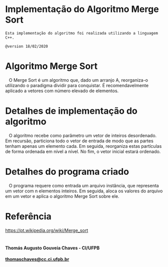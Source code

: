 # Implementação do Algoritmo Merge Sort
    Esta implementação do algoritmo foi realizada utilizando a linguagem C++.

    @version 18/02/2020   
        
 # Algoritmo Merge Sort
   O Merge Sort é um algoritmo que, dado um arranjo A, reorganiza-o utilizando o paradigma dividir para conquistar. É recomendavelmente aplicado a vetores com número elevado de elementos.

 # Detalhes de implementação do algoritmo
   O algoritmo recebe como parâmetro um vetor de inteiros desordenado. Em recursão, particiona todo o vetor de entrada de modo que as partes tenham apenas um elemento cada. Em seguida, reorganiza estas partículas de forma ordenada em nível a nível. No fim, o vetor inicial estará ordenado.
 
 # Detalhes do programa criado
   O programa requere como entrada um arquivo instância, que representa um vetor com n elementos inteiros. Em seguida, aloca os valores do arquivo em um vetor e aplica o algoritmo Merge Sort sobre ele.
   
# Referência
https://pt.wikipedia.org/wiki/Merge_sort


#   
#### Thomás Augusto Gouveia Chaves - CI/UFPB
#### thomaschaves@cc.ci.ufpb.br
